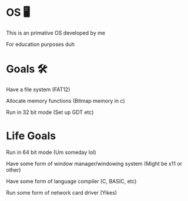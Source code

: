 # OS 🖥️

This is an primative OS developed by me

For education purposes duh

# Goals 🛠️

  Have a file system (FAT12)

  Allocate memory functions (Bitmap memory in c)

  Run in 32 bit mode (Set up GDT etc)

# Life Goals
  
  Run in 64 bit mode (Um someday lol)
  
  Have some form of window manager/windowing system (Might be x11 or other)
  
  Have some form of language compiler (C, BASIC, etc)
  
  Run some form of network card driver (Yikes)

